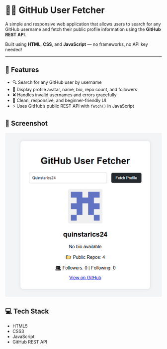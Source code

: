 # 🧑‍💻 GitHub User Fetcher

A simple and responsive web application that allows users to search for any GitHub username and fetch their public profile information using the **GitHub REST API**.

Built using **HTML**, **CSS**, and **JavaScript** — no frameworks, no API key needed!

---

## 🚀 Features

- 🔍 Search for any GitHub user by username  
- 👤 Display profile avatar, name, bio, repo count, and followers  
- ❌ Handles invalid usernames and errors gracefully  
- 🧼 Clean, responsive, and beginner-friendly UI  
- ⚡ Uses GitHub’s public REST API with `fetch()` in JavaScript  


## 📸 Screenshot

![GitHub User Fetcher Screenshot](screenshot.png)



## 💻 Tech Stack

- HTML5  
- CSS3  
- JavaScript
- GitHub REST API


